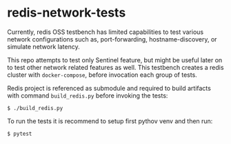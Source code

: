 # redis-network-tests
Currently, redis OSS testbench has limited capabilities to test various network configurations such as, 
port-forwarding, hostname-discovery, or simulate network latency.

This repo attempts to test only Sentinel feature, but might be useful later on to test other network 
related features as well. This testbench creates a redis cluster with `docker-compose`, before invocation 
each group of tests.

Redis project is referenced as submodule and required to build artifacts with command `build_redis.py` before
invoking the tests:
    
    $ ./build_redis.py

To run the tests it is recommend to setup first pythov venv and then run:

    $ pytest


